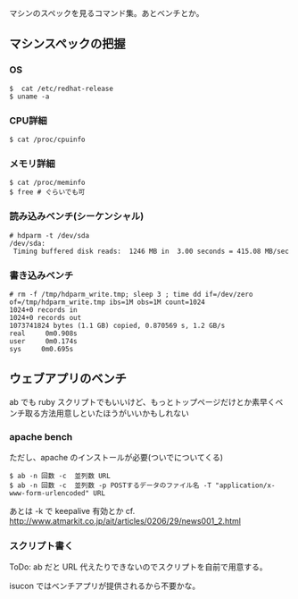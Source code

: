 マシンのスペックを見るコマンド集。あとベンチとか。

## マシンスペックの把握

### OS

```
$  cat /etc/redhat-release
$ uname -a
```

### CPU詳細

```
$ cat /proc/cpuinfo
```

### メモリ詳細

```
$ cat /proc/meminfo
$ free # ぐらいでも可

```

### 読み込みベンチ(シーケンシャル)

```
# hdparm -t /dev/sda
/dev/sda:
 Timing buffered disk reads:  1246 MB in  3.00 seconds = 415.08 MB/sec

```

### 書き込みベンチ

```
# rm -f /tmp/hdparm_write.tmp; sleep 3 ; time dd if=/dev/zero of=/tmp/hdparm_write.tmp ibs=1M obs=1M count=1024
1024+0 records in
1024+0 records out
1073741824 bytes (1.1 GB) copied, 0.870569 s, 1.2 GB/s
real     0m0.908s
user     0m0.174s
sys     0m0.695s
```

## ウェブアプリのベンチ

ab でも ruby スクリプトでもいいけど、もっとトップページだけとか素早くベンチ取る方法用意しといたほうがいいかもしれない


### apache bench

ただし、apache のインストールが必要(ついでについてくる)

```
$ ab -n 回数 -c  並列数 URL
$ ab -n 回数 -c  並列数 -p POSTするデータのファイル名 -T "application/x-www-form-urlencoded" URL
```
あとは -k で keepalive 有効とか cf. http://www.atmarkit.co.jp/ait/articles/0206/29/news001_2.html

### スクリプト書く

ToDo: ab だと URL 代えたりできないのでスクリプトを自前で用意する。

isucon ではベンチアプリが提供されるから不要かな。
